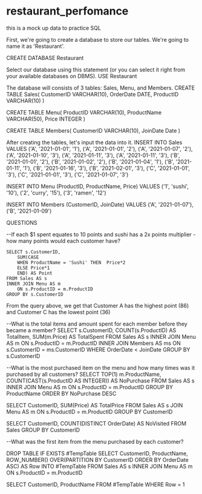 # restaurant_perfomance
this is a mock up data to practice SQL

First, we're going to create a database to store our tables. We're going to name it as 'Restaurant'.

CREATE DATABASE Restaurant

Select our database using this statement (or you can select it right from your available databases on DBMS).
USE Restaurant

The database will consists of 3 tables: Sales, Menu, and Members.
CREATE TABLE Sales(
	CustomerID VARCHAR(10),
	OrderDate DATE,
	ProductID VARCHAR(10)
)

CREATE TABLE Menu(
	ProductID VARCHAR(10),
	ProductName VARCHAR(50),
	Price INTEGER
)

CREATE TABLE Members(
	CustomerID VARCHAR(10),
	JoinDate Date
)

After creating the tables, let's input the data into it.
INSERT INTO Sales VALUES
('A', '2021-01-01', '1'), 
('A', '2021-01-01', '2'), 
('A', '2021-01-07', '2'), 
('A', '2021-01-10', '3'), 
('A', '2021-01-11', '3'), 
('A', '2021-01-11', '3'), 
('B', '2021-01-01', '2'), 
('B', '2021-01-02', '2'), 
('B', '2021-01-04', '1'), 
('B', '2021-01-11', '1'), 
('B', '2021-01-16', '3'), 
('B', '2021-02-01', '3'), 
('C', '2021-01-01', '3'), 
('C', '2021-01-01', '3'), 
('C', '2021-01-07', '3')

INSERT INTO Menu (ProductID, ProductName, Price) VALUES
('1', 'sushi', '10'), 
('2', 'curry', '15'), 
('3', 'ramen', '12')

INSERT INTO Members (CustomerID, JoinDate) VALUES
('A', '2021-01-07'), 
('B', '2021-01-09')

QUESTIONS

--If each $1 spent equates to 10 points and sushi has a 2x points multiplier - how many points would each customer have?
```
SELECT s.CustomerID,
	SUM(CASE
	WHEN ProductName = 'Sushi' THEN  Price*2
	ELSE Price*1
	END) AS Point
FROM Sales AS s
INNER JOIN Menu AS m
	ON s.ProductID = m.ProductID
GROUP BY s.CustomerID
```
 
From the query above, we get that Customer A has the highest point (86) and Customer C has the lowest point (36)


--What is the total items and amount spent for each member before they became a member?
SELECT s.CustomerID, COUNT(s.ProductID) AS TotalItem, SUM(m.Price) AS TotalSpent
FROM Sales AS s
INNER JOIN Menu AS m
	ON s.ProductID = m.ProductID
INNER JOIN Members AS ms
	ON s.CustomerID = ms.CustomerID
WHERE OrderDate < JoinDate
GROUP BY s.CustomerID




--What is the most purchased item on the menu and how many times was it purchased by all customers?
SELECT TOP(1) m.ProductName, COUNT(CAST(s.ProductID AS INTEGER)) AS NoPurchase
FROM Sales AS s
INNER JOIN Menu AS m
	ON s.ProductID = m.ProductID
GROUP BY ProductName
ORDER BY NoPurchase DESC

SELECT CustomerID, SUM(Price) AS TotalPrice
FROM Sales AS s
JOIN Menu AS m
	ON s.ProductID = m.ProductID
GROUP BY CustomerID

SELECT CustomerID, COUNT(DISTINCT OrderDate) AS NoVisited
FROM Sales
GROUP BY CustomerID

--What was the first item from the menu purchased by each customer?

DROP TABLE IF EXISTS #TempTable
SELECT CustomerID, ProductName,
ROW_NUMBER() OVER(PARTITION BY CustomerID ORDER BY OrderDate ASC) AS Row
INTO #TempTable FROM Sales AS s
INNER JOIN Menu AS m
	ON s.ProductID = m.ProductID

SELECT CustomerID, ProductName
FROM #TempTable
WHERE Row = 1
